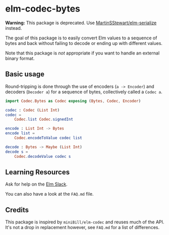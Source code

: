 # elm-codec-bytes

**Warning:** This package is deprecated. Use [MartinSStewart/elm-serialize](https://package.elm-lang.org/packages/MartinSStewart/elm-serialize/latest/) instead.

The goal of this package is to easily convert Elm values to a sequence of 
bytes and back without failing to decode or ending up with different values.

Note that this package is _not_ appropriate if you want to handle an external binary format.

## Basic usage

Round-tripping is done through the use of encoders (`a -> Encoder`) and decoders (`Decoder a`) for a sequence of bytes, collectively called a `Codec a`.

```elm
import Codec.Bytes as Codec exposing (Bytes, Codec, Encoder)

codec : Codec (List Int)
codec =
    Codec.list Codec.signedInt

encode : List Int -> Bytes
encode list =
    Codec.encodeToValue codec list

decode : Bytes -> Maybe (List Int)
decode s =
    Codec.decodeValue codec s
```

## Learning Resources

Ask for help on the [Elm Slack](https://elmlang.herokuapp.com/).

You can also have a look at the `FAQ.md` file.

## Credits

This package is inspired by `miniBill/elm-codec` and reuses much of the API. 
It's not a drop in replacement however, see `FAQ.md` for a list of differences.
